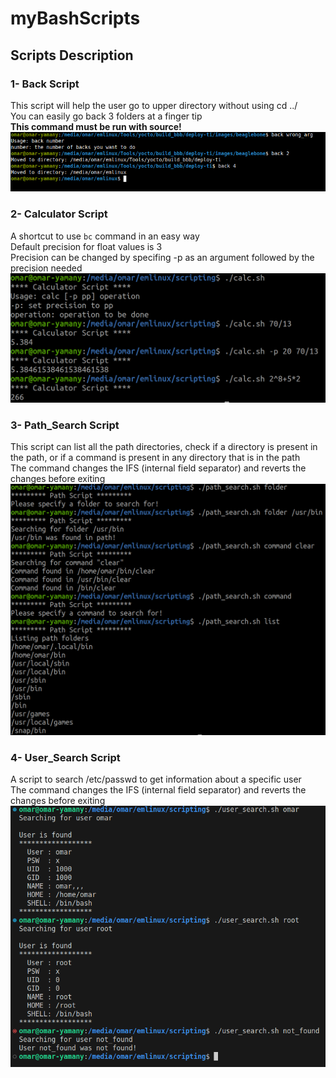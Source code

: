 
# myBashScripts

## Scripts Description

### 1- Back Script

This script will help the user go to upper directory without using cd ../  
You can easily go back 3 folders at a finger tip  
**This command must be run with source!**  
![Script Execution](https://github.com/Piistachyoo/myBashScripts/blob/main/Back%20script/script.png?raw=true)  

### 2- Calculator Script

A shortcut to use `bc` command in an easy way  
Default precision for float values is 3  
Precision can be changed by specifing -p as an argument followed by the precision needed  
![Script Execution](https://github.com/Piistachyoo/myBashScripts/blob/main/Calculator%20Script/script.png?raw=true)  

### 3- Path_Search Script

This script can list all the path directories, check if a directory is present in the path, or if a command is present in any directory that is in the path  
The command changes the IFS (internal field separator) and reverts the changes before exiting  
![Script Execution](https://github.com/Piistachyoo/myBashScripts/blob/main/Path_Search%20Script/script.png?raw=true)  

### 4- User_Search Script

A script to search /etc/passwd to get information about a specific user  
The command changes the IFS (internal field separator) and reverts the changes before exiting  
![Script Execution](https://github.com/Piistachyoo/myBashScripts/blob/main/User_Search%20Script/script.png?raw=true)  
